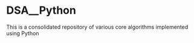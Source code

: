 # DSA__Python
This is a consolidated repository of various core algorithms implemented using Python
